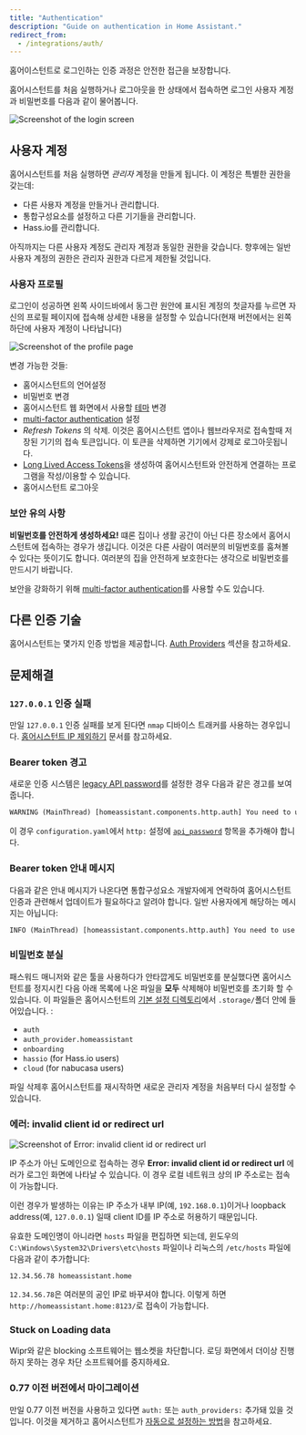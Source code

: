 ```yaml
---
title: "Authentication"
description: "Guide on authentication in Home Assistant."
redirect_from:
  - /integrations/auth/
---
```


홈어이스턴트로 로그인하는 인증 과정은 안전한 접근을 보장합니다.

홈어시스턴트를 처음 실행하거나 로그아웃을 한 상태에서 접속하면 로그인 사용자 계정과 비밀번호를 다음과 같이 물어봅니다.

<img src='/images/docs/authentication/login.png' alt='Screenshot of the login screen' style='border: 0;box-shadow: none;'>

## 사용자 계정

홈어시스턴트를 처음 실행하면 _관리자_ 계정을 만들게 됩니다. 이 계정은 특별한 권한을 갖는데:

 - 다른 사용자 계정을 만들거나 관리합니다.
 - 통합구성요소를 설정하고 다른 기기들을 관리합니다.
 - Hass.io를 관리합니다.

<div class='note'>
아직까지는 다른 사용자 계정도 관리자 계정과 동일한 권한을 갖습니다. 향후에는 일반 사용자 계정의 권한은 관리자 권한과 다르게 제한될 것입니다.
</div>

### 사용자 프로필

로그인이 성공하면 왼쪽 사이드바에서 동그란 원안에 표시된 계정의 첫글자를 누르면 자신의 프로필 페이지에 접속해 상세한 내용을 설정할 수 있습니다(현재 버전에서는 왼쪽 하단에 사용자 계정이 나타납니다)

<img src='/images/docs/authentication/profile.png' alt='Screenshot of the profile page' style='border: 0;box-shadow: none;'>

변경 가능한 것들:

* 홈어시스턴트의 언어설정
* 비밀번호 변경
* 홈어시스턴트 웹 화면에서 사용할 [테마](/integrations/frontend/#defining-themes) 변경
* [multi-factor authentication](/docs/authentication/multi-factor-auth/) 설정
* _Refresh Tokens_ 의 삭제. 이것은 홈어시스턴트 앱이나 웹브라우저로 접속할때 저장된 기기의 접속 토큰입니다. 이 토큰을 삭제하면 기기에서 강제로 로그아웃됩니다.
* [Long Lived Access Tokens](https://developers.home-assistant.io/docs/en/auth_api.html#long-lived-access-token)을 생성하여 홈어시스턴트와 안전하게 연결하는 프로그램을 작성/이용할 수 있습니다.
* 홈어시스턴트 로그아웃

### 보안 유의 사항

**비밀번호를 안전하게 생성하세요!** 떄론 집이나 생활 공간이 아닌 다른 장소에서 홈어시스턴트에 접속하는 경우가 생깁니다. 이것은 다른 사람이 여러분의 비밀번호를 훔쳐볼 수 있다는 뜻이기도 합니다. 여러분의 집을 안전하게 보호한다는 생각으로 비밀번호를 만드시기 바랍니다.

보안을 강화하기 위해 [multi-factor authentication](/docs/authentication/multi-factor-auth/)를 사용할 수도 있습니다.

## 다른 인증 기술

홈어시스턴트는 몇가지 인증 방법을 제공합니다. [Auth Providers](/docs/authentication/providers/) 섹션을 참고하세요.

## 문제해결

### `127.0.0.1` 인증 실패

만일 `127.0.0.1` 인증 실패를 보게 된다면 `nmap` 디바이스 트래커를 사용하는 경우입니다. [홈어시스턴트 IP 제외하기](/integrations/nmap_tracker#exclude) 문서를 참고하세요.

### Bearer token 경고

새로운 인증 시스템은 [legacy API password](/docs/authentication/providers/#legacy-api-password)를 설정한 경우 다음과 같은 경고를 보여줍니다.

```txt
WARNING (MainThread) [homeassistant.components.http.auth] You need to use a bearer token to access /blah/blah from 192.0.2.4
```

이 경우 `configuration.yaml`에서 `http:` 설정에  [`api_password`](/integrations/http/#api_password) 항목을 추가해야 합니다.

### Bearer token 안내 메시지

다음과 같은 안내 메시지가 나온다면 통합구성요소 개발자에게 연락하여 홈어시스턴트 인증과 관련해서 업데이트가 필요하다고 알려야 합니다. 일반 사용자에게 해당하는 메시지는 아닙니다:

```txt
INFO (MainThread) [homeassistant.components.http.auth] You need to use a bearer token to access /blah/blah from 192.0.2.4
```

### 비밀번호 분실

패스워드 매니저와 같은 툴을 사용하다가 안타깝게도 비밀번호를 분실했다면 홈어시스턴트를 정지시킨 다음 아래 목록에 나온 파일을 **모두** 삭제해야 비밀번호를 초기화 할 수 있습니다. 이 파일들은 홈어시스턴트의 [기본 설정 디렉토리](/docs/configuration/)에서 `.storage/`폴더 안에 들어있습니다. :

* `auth`
* `auth_provider.homeassistant`
* `onboarding`
* `hassio` (for Hass.io users)
* `cloud` (for nabucasa users)


파일 삭제후 홈어시스턴트를 재시작하면 새로운 관리자 계정을 처음부터 다시 설정할 수 있습니다.

### 에러: invalid client id or redirect url

<img src='/images/docs/authentication/error-invalid-client-id.png' alt='Screenshot of Error: invalid client id or redirect url'>

IP 주소가 아닌 도메인으로 접속하는 경우  **Error: invalid client id or redirect url** 에러가 로그인 화면에 나타날 수 있습니다. 이 경우 로컬 네트워크 상의 IP 주소로는 접속이 가능합니다.

이런 경우가 발생하는 이유는 IP 주소가 내부 IP(예, `192.168.0.1`)이거나 loopback address(예, `127.0.0.1`) 일때 client ID를 IP 주소로 허용하기 때문입니다.

유효한 도메인명이 아니라면 `hosts` 파일을 편집하면 되는데, 윈도우의 `C:\Windows\System32\Drivers\etc\hosts` 파일이나 리눅스의 `/etc/hosts` 파일에 다음과 같이 추가합니다:

```text
12.34.56.78 homeassistant.home
```

`12.34.56.78`은 여러분의 공인 IP로 바꾸셔야 합니다.
이렇게 하면 `http://homeassistant.home:8123/`로 접속이 가능합니다.

### Stuck on Loading data

Wipr와 같은 blocking 소프트웨어는 웹소켓을 차단합니다. 로딩 화면에서 더이상 진행하지 못하는 경우 차단 소프트웨어를 중지하세요.

### 0.77 이전 버전에서 마이그레이션

만일 0.77 이전 버전을 사용하고 있다면  `auth:` 또는 `auth_providers:` 추가돼 있을 것입니다. 이것을 제거하고 홈어시스턴트가 [자동으로 설정하는 방법](/docs/authentication/providers/#configuring-auth-providers)을 참고하세요.
